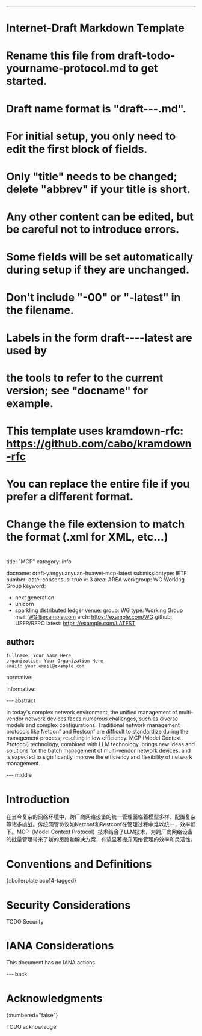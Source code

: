 ---
###
# Internet-Draft Markdown Template
#
# Rename this file from draft-todo-yourname-protocol.md to get started.
# Draft name format is "draft-<yourname>-<workgroup>-<name>.md".
#
# For initial setup, you only need to edit the first block of fields.
# Only "title" needs to be changed; delete "abbrev" if your title is short.
# Any other content can be edited, but be careful not to introduce errors.
# Some fields will be set automatically during setup if they are unchanged.
#
# Don't include "-00" or "-latest" in the filename.
# Labels in the form draft-<yourname>-<workgroup>-<name>-latest are used by
# the tools to refer to the current version; see "docname" for example.
#
# This template uses kramdown-rfc: https://github.com/cabo/kramdown-rfc
# You can replace the entire file if you prefer a different format.
# Change the file extension to match the format (.xml for XML, etc...)
#
###
title: "MCP"
category: info

docname: draft-yangyuanyuan-huawei-mcp-latest
submissiontype: IETF
number:
date:
consensus: true
v: 3
area: AREA
workgroup: WG Working Group
keyword:
 - next generation
 - unicorn
 - sparkling distributed ledger
venue:
  group: WG
  type: Working Group
  mail: WG@example.com
  arch: https://example.com/WG
  github: USER/REPO
  latest: https://example.com/LATEST

author:
 -
    fullname: Your Name Here
    organization: Your Organization Here
    email: your.email@example.com

normative:

informative:


--- abstract

In today's complex network environment, the unified management of multi-vendor network devices faces numerous challenges, such as diverse models and complex configurations. Traditional network management protocols like Netconf and Restconf are difficult to standardize during the management process, resulting in low efficiency. MCP (Model Context Protocol) technology, combined with LLM technology, brings new ideas and solutions for the batch management of multi-vendor network devices, and is expected to significantly improve the efficiency and flexibility of network management.


--- middle

# Introduction

在当今复杂的网络环境中，跨厂商网络设备的统一管理面临着模型多样、配置复杂等诸多挑战。传统网管协议如Netconf和Restconf在管理过程中难以统一，效率低下。MCP（Model Context Protocol）技术结合了LLM技术，为跨厂商网络设备的批量管理带来了新的思路和解决方案，有望显著提升网络管理的效率和灵活性。


# Conventions and Definitions

{::boilerplate bcp14-tagged}


# Security Considerations

TODO Security


# IANA Considerations

This document has no IANA actions.


--- back

# Acknowledgments
{:numbered="false"}

TODO acknowledge.
